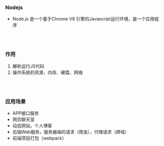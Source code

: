 ### Nodejs

- Node.js 是一个基于Chrome V8 引擎的Javascript运行环境，是一个应用程序

<br>

<br>

### 作用

1. 解析运行JS代码
2. 操作系统的资源，内存、硬盘、网络

<br>

<br>

### 应用场景

- APP接口服务
- 网页聊天室
- 动态网站，个人博客
- 后端Web服务，服务器端的请求（爬虫），代理请求（跨域）
- 前端项目打包（webpack）


